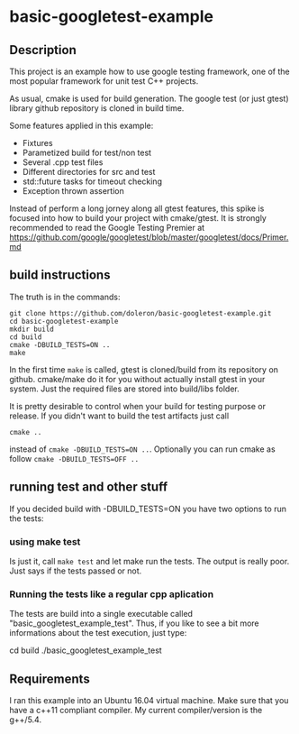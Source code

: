 # basic-googletest-example

## Description

This project is an example how to use google testing framework, one of the most popular framework for unit test C++ projects.

As usual, cmake is used for build generation. The google test (or just gtest) library github repository is cloned in build time.

Some features applied in this example:

- Fixtures
- Parametized build for test/non test
- Several .cpp test files
- Different directories for src and test
- std::future tasks for timeout checking
- Exception thrown assertion

Instead of perform a long jorney along all gtest features, this spike is focused into how to build your project with cmake/gtest. It is strongly recommended to read the Google Testing Premier at https://github.com/google/googletest/blob/master/googletest/docs/Primer.md

## build instructions

The truth is in the commands:

```
git clone https://github.com/doleron/basic-googletest-example.git
cd basic-googletest-example
mkdir build
cd build
cmake -DBUILD_TESTS=ON ..
make
```

In the first time ```make``` is called, gtest is cloned/build from its repository on github. cmake/make do it for you without actually install gtest in your system. Just the required files are stored into build/libs folder. 

It is pretty desirable to control when your build for testing purpose or release. If you didn't want to build the test artifacts just call

```cmake ..```

instead of ```cmake -DBUILD_TESTS=ON ..```. Optionally you can run cmake as follow ```cmake -DBUILD_TESTS=OFF ..```

## running test and other stuff

If you decided build with -DBUILD_TESTS=ON you have two options to run the tests:

### using make test

Is just it, call ```make test``` and let make run the tests. The output is really poor. Just says if the tests passed or not.

### Running the tests like a regular cpp aplication

The tests are build into a single executable called "basic_googletest_example_test". Thus, if you like to see a bit more informations about the test execution, just type:

cd build
./basic_googletest_example_test

## Requirements

I ran this example into an Ubuntu 16.04 virtual machine. Make sure that you have a c++11 compliant compiler. My current compiler/version is the g++/5.4.

